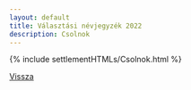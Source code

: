 ```yaml
---
layout: default
title: Választási névjegyzék 2022
description: Csolnok
---
```


{% include settlementHTMLs/Csolnok.html %}

[Vissza](../)